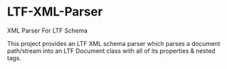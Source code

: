 # LTF-XML-Parser
XML Parser For LTF Schema

This project provides an LTF XML schema parser which parses a document path/stream into an LTF Document class with all of its properties & nested tags.
